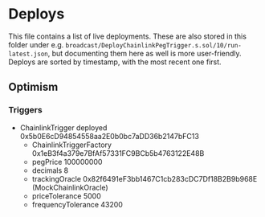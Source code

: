 # Deploys

This file contains a list of live deployments.
These are also stored in this folder under e.g. `broadcast/DeployChainlinkPegTrigger.s.sol/10/run-latest.json`, but documenting them here as well is more user-friendly.
Deploys are sorted by timestamp, with the most recent one first.

## Optimism

### Triggers

- ChainlinkTrigger deployed 0x5b0E6cD94854558aa2E0b0bc7aDD36b2147bFC13
  - ChainlinkTriggerFactory 0x1eB3f4a379e7BfAf57331FC9BCb5b4763122E48B
  - pegPrice 100000000
  - decimals 8
  - trackingOracle 0x82f6491eF3bb1467C1cb283cDC7Df18B2B9b968E (MockChainlinkOracle)
  - priceTolerance 5000
  - frequencyTolerance 43200